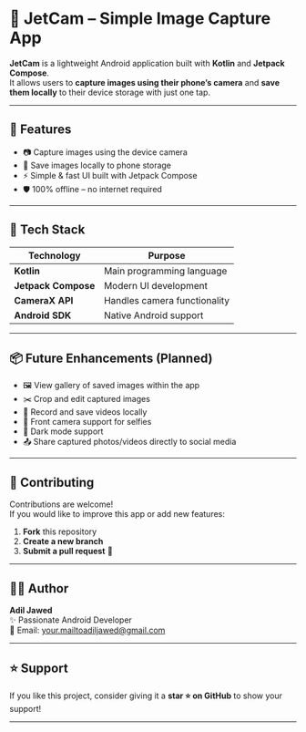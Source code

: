 # 📸 JetCam – Simple Image Capture App

**JetCam** is a lightweight Android application built with **Kotlin** and **Jetpack Compose**.  
It allows users to **capture images using their phone’s camera** and **save them locally** to their device storage with just one tap.

---

## 🚀 Features

- 📷 Capture images using the device camera
- 💾 Save images locally to phone storage
- ⚡ Simple & fast UI built with Jetpack Compose
- 🛡 100% offline – no internet required

---

## 📱 Tech Stack

| Technology       | Purpose                 |
|------------------|-------------------------|
| **Kotlin**       | Main programming language |
| **Jetpack Compose** | Modern UI development |
| **CameraX API**  | Handles camera functionality |
| **Android SDK**  | Native Android support  |

---

## 📦 Future Enhancements (Planned)

- 🖼️ View gallery of saved images within the app
- ✂️ Crop and edit captured images
- 🎥 Record and save videos locally
- 🤳 Front camera support for selfies
- 🌙 Dark mode support
- 📤 Share captured photos/videos directly to social media

---

## 🤝 Contributing

Contributions are welcome!  
If you would like to improve this app or add new features:

1. **Fork** this repository
2. **Create a new branch**
3. **Submit a pull request** 🚀

---

## 👨‍💻 Author

**Adil Jawed**  
✨ Passionate Android Developer  
📧 Email: [your.mailtoadiljawed@gmail.com](mailto:your.mailtoadiljawed@gmail.com)

---

## ⭐ Support

If you like this project, consider giving it a **star ⭐ on GitHub** to show your support!

---
